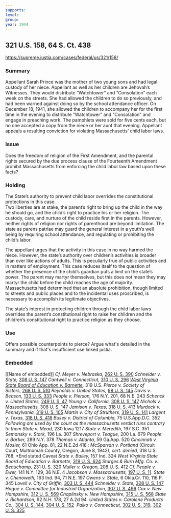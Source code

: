 ```yaml
---
supports: 
level: 
group: 
year: 1944
---
```

## 321 U.S. 158, 64 S. Ct. 438

https://supreme.justia.com/cases/federal/us/321/158/

### Summary
Appellant Sarah Prince was the mother of two young sons and had legal custody of her niece. Appellant as well as her children are Jehovah’s Witnesses. They would distribute “Watchtower” and “Consolation” each week on the streets. She had allowed the children to do so previously, and had been warned against doing so by the school attendance officer. On December 18, 1941, she allowed the children to accompany her for the first time in the evening to distribute “Watchtower” and “Consolation” and engage in preaching work. The pamphlets were sold for five cents each, but no one accepted a copy from the niece or her aunt that evening. Appellant appeals a resulting conviction for violating Massachusetts’ child labor laws.
### Issue
Does the freedom of religion of the First Amendment, and the parental rights secured by the due process clause of the Fourteenth Amendment prohibit Massachusetts from enforcing the child labor law based upon these facts?
### Holding
The State’s authority to prevent child labor overrides the constitutional protections in this case.  
Two liberties are at stake, the parent’s right to bring up the child in the way he should go, and the child’s right to practice his or her religion. The custody, care, and nurture of the child reside first in the parents. However, neither rights of religion nor rights of parenthood are beyond limitation. The state as parens patriae may guard the general interest in a youth’s well being by requiring school attendance, and regulating or prohibiting the child’s labor.

The appellant urges that the activity in this case in no way harmed the niece. However, the state’s authority over children’s activities is broader than over like actions of adults. This is peculiarly true of public activities and in matters of employment. This case reduces itself to the question of whether the presence of the child’s guardian puts a limit on the state’s power. The parent may martyr themselves, but this does not mean they may martyr the child before the child reaches the age of majority. Massachusetts had determined that an absolute prohibition, though limited to streets and public places and to the incidental uses proscribed, is necessary to accomplish its legitimate objectives.

The state’s interest in protecting children through the child labor laws overrides the parent’s constitutional right to raise her children and the children’s constitutional right to practice religion as they choose.

### Use
Offers possible counterpoints to pierce? Argue what's detailed in the summary and if that's insufficient use linked justia.

### Embedded

[[Name of embedded]]
_Cf. Meyer v. Nebraska,_ [262 U. S. 390](https://supreme.justia.com/cases/federal/us/262/390/)
_Schneider v. State,_ [308 U. S. 147](https://supreme.justia.com/cases/federal/us/308/147/)
_Cantwell v. Connecticut,_ [310 U. S. 296](https://supreme.justia.com/cases/federal/us/310/296/)
_[West Virginia State Board of Education v. Barnette](https://supreme.justia.com/cases/federal/us/319/624/),_ 319 U.S.
_Pierce v. Society of Sisters,_ [268 U. S. 510](https://supreme.justia.com/cases/federal/us/268/510/)
_Reynolds v. United States,_ [98 U. S. 145](https://supreme.justia.com/cases/federal/us/98/145/)
_Davis v. Beason,_ [133 U. S. 333](https://supreme.justia.com/cases/federal/us/133/333/)
_People v. Pierson,_ 176 N.Y. 201, 68 N.E. 243
_Schenck v. United States,_ [249 U. S. 47](https://supreme.justia.com/cases/federal/us/249/47/)
_Young v. California,_ [308 U. S. 147](https://supreme.justia.com/cases/federal/us/308/147/)
_Nichols v. Massachusetts,_ [308 U. S. 147](https://supreme.justia.com/cases/federal/us/308/147/)
_Jamison v. Texas,_ [318 U. S. 413](https://supreme.justia.com/cases/federal/us/318/413/)
_Murdock v. Pennsylvania,_ [319 U. S. 105](https://supreme.justia.com/cases/federal/us/319/105/)
_Martin v. City of Struthers,_ [319 U. S. 141](https://supreme.justia.com/cases/federal/us/319/141/)
_Largent v. Texas,_ [318 U. S. 418](https://supreme.justia.com/cases/federal/us/318/418/)
_Busey v. District of Columbia,_ 75 U.S.App.D.C. 352
*Following are used by the court as the massachusetts verdict runs contrary to them*
_State v. Mead,_ 230 Iowa 1217
_State v. Meredith,_ 197 S.C. 351
_Semansky v. Stark,_ 196 La. 307
_Shreveport v. Teague,_ 200 La. 679
_People v. Barber,_ 289 N.Y. 378
_Thomas v. Atlanta,_ 59 Ga.App. 520
_Cincinnati v. Mosier,_ 61 Ohio App. 81, 22 N.E.2d 418
_: McSparran v. Portland_ (Circuit Court, Multnomah County, Oregon, June 8, 1942), _cert. denied,_ 318 U.S. 768.
*End stated Caveat
_State v. Bailey,_ 157 Ind. 324
_West Virginia State Board of Education v. Barnette,_ [319 U. S. 624](https://supreme.justia.com/cases/federal/us/319/624/)
_Sturges & Burn Mfg. Co. v. Beauchamp,_ [231 U. S. 320](https://supreme.justia.com/cases/federal/us/231/320/)
_Muller v. Oregon,_ [208 U. S. 412](https://supreme.justia.com/cases/federal/us/208/412/)
_Cf. People v. Ewer,_ 141 N.Y. 129, 36 N.E. 4
_Jacobson v. Massachusetts,_ [197 U. S. 11](https://supreme.justia.com/cases/federal/us/197/11/).
_State v. Chenoweth,_ 163 Ind. 94, 71 N.E. 197
_Owens v. State,_ 6 Okla.Cr. 110, 116 P. 345
_Lovell v. City of Griffin,_ [303 U. S. 444](https://supreme.justia.com/cases/federal/us/303/444/)
_Schneider v. State,_ [308 U. S. 147](https://supreme.justia.com/cases/federal/us/308/147/)
_Hague v. Committee for Industrial Organization,_ [307 U. S. 496](https://supreme.justia.com/cases/federal/us/307/496/)
_Cox v. New Hampshire,_ [312 U. S. 569](https://supreme.justia.com/cases/federal/us/312/569/)
_Chaplinsky v. New Hampshire,_ [315 U. S. 568](https://supreme.justia.com/cases/federal/us/315/568/)
_State v. Richardson,_ 92 N.H. 178, 27 A.2d 94
 _United States v. Carolene Products Co.,_ [304 U. S. 144](https://supreme.justia.com/cases/federal/us/304/144/), [304 U. S. 152](https://supreme.justia.com/cases/federal/us/304/144/#152)
 _Palko v. Connecticut,_ [302 U. S. 319](https://supreme.justia.com/cases/federal/us/302/319/), [302 U. S. 325](https://supreme.justia.com/cases/federal/us/302/319/#325)
 